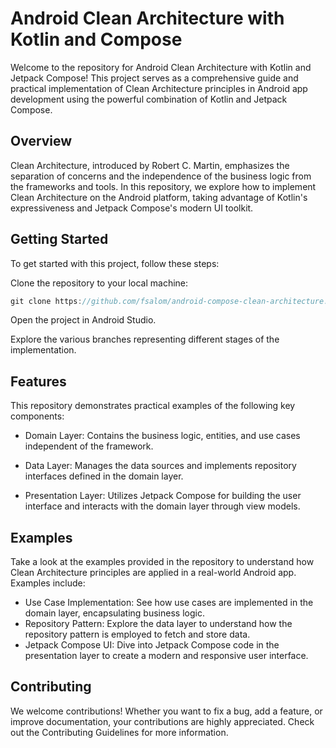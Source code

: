 # Android Clean Architecture with Kotlin and Compose

Welcome to the repository for Android Clean Architecture with Kotlin and Jetpack Compose! This project serves as a comprehensive guide and practical implementation of Clean Architecture principles in Android app development using the powerful combination of Kotlin and Jetpack Compose.

## Overview
Clean Architecture, introduced by Robert C. Martin, emphasizes the separation of concerns and the independence of the business logic from the frameworks and tools. In this repository, we explore how to implement Clean Architecture on the Android platform, taking advantage of Kotlin's expressiveness and Jetpack Compose's modern UI toolkit.

## Getting Started
To get started with this project, follow these steps:

Clone the repository to your local machine:

```swift
git clone https://github.com/fsalom/android-compose-clean-architecture.git
```

Open the project in Android Studio.

Explore the various branches representing different stages of the implementation.

## Features
This repository demonstrates practical examples of the following key components:

- Domain Layer: Contains the business logic, entities, and use cases independent of the framework.

- Data Layer: Manages the data sources and implements repository interfaces defined in the domain layer.

- Presentation Layer: Utilizes Jetpack Compose for building the user interface and interacts with the domain layer through view models.

## Examples
Take a look at the examples provided in the repository to understand how Clean Architecture principles are applied in a real-world Android app. Examples include:

- Use Case Implementation: See how use cases are implemented in the domain layer, encapsulating business logic.
- Repository Pattern: Explore the data layer to understand how the repository pattern is employed to fetch and store data.
- Jetpack Compose UI: Dive into Jetpack Compose code in the presentation layer to create a modern and responsive user interface.

## Contributing
We welcome contributions! Whether you want to fix a bug, add a feature, or improve documentation, your contributions are highly appreciated. Check out the Contributing Guidelines for more information.